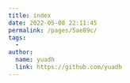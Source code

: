 ```yaml
---
title: index
date: 2022-05-08 22:11:45
permalink: /pages/5ae89c/
tags:
  - 
author: 
  name: yuadh
  link: https://github.com/yuadh
---
```

